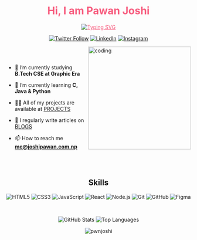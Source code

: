 <p align="center">
  <h1 align="center" style="color: #F75C7E;">Hi, I am Pawan Joshi</h1>
</p>
<p align="center">
  <a href="https://joshipawan.com.np" style="color: #F75C7E;"> <img src="https://readme-typing-svg.demolab.com/?font=Fira+Code&pause=1000&color=F75C7E&center=true&vCenter=true&random=false&width=435&lines=B.Tech+CSE+Student;Co+-+Founder+%3A+Tech+Sangi;Web+Designer" alt="Typing SVG">
  </a>
</p>

<p align="center"> <a href="https://twitter.com/pwnjoshidev"><img src="https://img.shields.io/twitter/follow/pwnjoshidev?style=social" alt="Twitter Follow"></a> <a href="https://www.linkedin.com/in/pwnjoshi"><img src="https://img.shields.io/badge/LinkedIn-pwnjoshi-blue.svg" alt="LinkedIn"></a> <a href="https://www.instagram.com/pwnjoshidev"><img src="https://img.shields.io/badge/Instagram-pwnjoshidev-red.svg" alt="Instagram"></a> </p> 


<img align="right" alt="coding" width="280" src="https://media.tenor.com/sveyP9rGWd8AAAAi/text-work.gif">
<br><br>


- 🔭 I’m currently studying **B.Tech CSE at Graphic Era**

- 🌱 I’m currently learning **C, Java & Python**

- 👨‍💻 All of my projects are available at [PROJECTS](https://joshipawan.com.np/)

- 📝 I regularly write articles on [BLOGS](https://joshipawan.com.np/blog)

- 📫 How to reach me **me@joshipawan.com.np**

<br>
<br> 

<h2 align="center">Skills</h2> <p align="center"> <img src="https://img.shields.io/badge/HTML5-E34F26?style=for-the-badge&logo=html5&logoColor=white" alt="HTML5"> <img src="https://img.shields.io/badge/CSS3-1572B6?style=for-the-badge&logo=css3&logoColor=white" alt="CSS3"> <img src="https://img.shields.io/badge/JavaScript-F7DF1E?style=for-the-badge&logo=javascript&logoColor=black" alt="JavaScript"> <img src="https://img.shields.io/badge/React-20232A?style=for-the-badge&logo=react&logoColor=61DAFB" alt="React"> <img src="https://img.shields.io/badge/Node.js-43853D?style=for-the-badge&logo=node.js&logoColor=white" alt="Node.js"> <img src="https://img.shields.io/badge/Git-F05032?style=for-the-badge&logo=git&logoColor=white" alt="Git"> <img src="https://img.shields.io/badge/GitHub-100000?style=for-the-badge&logo=github&logoColor=white" alt="GitHub"> <img src="https://img.shields.io/badge/Figma-F24E1E?style=for-the-badge&logo=figma&logoColor=white" alt="Figma"> </p>
<br>
 <p align="center"> <img src="https://github-readme-stats.vercel.app/api?username=pwnjoshi&show_icons=true&theme=dracula" alt="GitHub Stats"> <img src="https://github-readme-stats.vercel.app/api/top-langs/?username=pwnjoshi&layout=compact&theme=dracula" alt="Top Languages"> </p> 

<p align="center"> <img src="https://komarev.com/ghpvc/?username=pwnjoshi&label=Profile%20views&color=0e75b6&style=flat" alt="pwnjoshi" /> </p>
